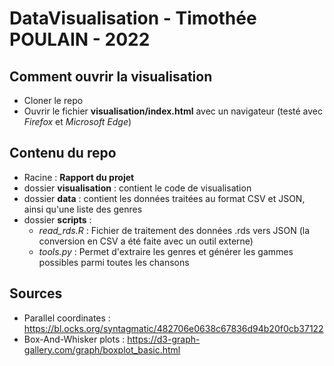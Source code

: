 # DataVisualisation - Timothée POULAIN - 2022

## Comment ouvrir la visualisation
 - Cloner le repo
 - Ouvrir le fichier **visualisation/index.html** avec un navigateur (testé avec *Firefox* et *Microsoft Edge*)

## Contenu du repo
- Racine : **Rapport du projet**
- dossier **visualisation** : contient le code de visualisation
 - dossier **data** : contient les données traitées au format CSV et JSON, ainsi qu'une liste des genres
 - dossier **scripts** :
    - *read_rds.R* : Fichier de traitement des données .rds vers JSON (la conversion en CSV a été faite avec un outil externe)
    - *tools.py* : Permet d'extraire les genres et générer les gammes possibles parmi toutes les chansons

## Sources
- Parallel coordinates : https://bl.ocks.org/syntagmatic/482706e0638c67836d94b20f0cb37122
- Box-And-Whisker plots : https://d3-graph-gallery.com/graph/boxplot_basic.html
